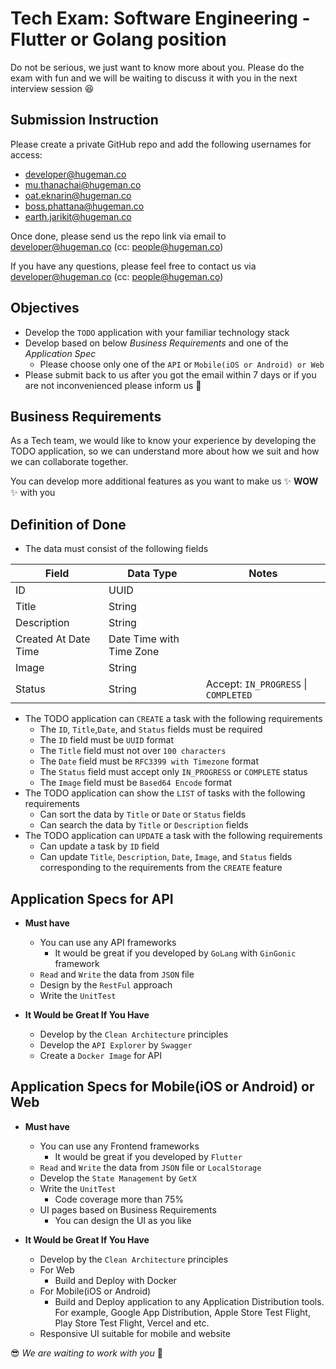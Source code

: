 # Tech Exam: Software Engineering - Flutter or Golang position

Do not be serious, we just want to know more about you. 
Please do the exam with fun and we will be waiting to discuss it with you in the next interview session :satisfied:

## Submission Instruction
Please create a private GitHub repo and add the following usernames for access:

- developer@hugeman.co
- mu.thanachai@hugeman.co
- oat.eknarin@hugeman.co
- boss.phattana@hugeman.co
- earth.jarikit@hugeman.co

Once done, please send us the repo link via email to developer@hugeman.co (cc: people@hugeman.co)

If you have any questions, please feel free to contact us via developer@hugeman.co (cc: people@hugeman.co)

## Objectives

- Develop the `TODO` application with your familiar technology stack 
- Develop based on below _Business Requirements_ and one of the _Application Spec_  
  - Please choose only one of the `API` or `Mobile(iOS or Android) or Web` 
- Please submit back to us after you got the email within 7 days or if you are not inconvenienced please inform us :dizzy:

## Business Requirements

As a Tech team, we would like to know your experience by developing the TODO application, so we can understand more about how we suit and how we can collaborate together.

You can develop more additional features as you want to make us ✨ **WOW** ✨ with you

## Definition of Done
- The data must consist of the following fields

| Field  | Data Type | Notes |
| ------ | --------- | ----- |
| ID | UUID |  |
| Title | String |  |
| Description | String |  |
| Created At Date Time | Date Time with Time Zone |  | 
| Image | String |  |
| Status | String  | Accept: `IN_PROGRESS` \| `COMPLETED` |

- The TODO application can `CREATE` a task with the following requirements
    - The `ID`, `Title`,`Date`, and `Status` fields must be required
    - The `ID` field must be `UUID` format
    - The `Title` field must not over `100 characters` 
    - The `Date` field must be `RFC3399 with Timezone` format
    - The `Status` field must accept only `IN_PROGRESS` or `COMPLETE` status
    - The `Image` field must be `Based64 Encode` format
- The TODO application can show the `LIST` of tasks with the following requirements
    - Can sort the data by `Title` or `Date` or `Status` fields
    - Can search the data by `Title` or `Description` fields
- The TODO application can `UPDATE` a task with the following requirements
    - Can update a task by `ID` field
    - Can update `Title`, `Description`, `Date`, `Image`, and `Status` fields corresponding to the requirements from the `CREATE` feature

## Application Specs for API

- **Must have**
    - You can use any API frameworks
        - It would be great if you developed by `GoLang` with `GinGonic` framework
    - `Read` and `Write` the data from `JSON` file
    - Design by the `RestFul` approach
    - Write the `UnitTest`

- **It Would be Great If You Have**
    - Develop by the `Clean Architecture` principles
    - Develop the `API Explorer` by `Swagger`
    - Create a `Docker Image` for API

## Application Specs for Mobile(iOS or Android) or Web

- **Must have**
    - You can use any Frontend frameworks
        - It would be great if you developed by `Flutter`
    - `Read` and `Write` the data from `JSON` file or `LocalStorage`
    - Develop the `State Management` by `GetX`
    - Write the `UnitTest`
        - Code coverage more than 75%
    - UI pages based on Business Requirements
      - You can design the UI as you like    

- **It Would be Great If You Have**
    - Develop by the `Clean Architecture` principles
    - For Web
        -  Build and Deploy with Docker
    - For Mobile(iOS or Android)
        - Build and Deploy application to any Application Distribution tools. For example, Google App Distribution, Apple Store Test Flight, Play Store Test Flight, Vercel and etc.
    - Responsive UI suitable for mobile and website

 :sunglasses: _We are waiting to work with you_ :punch:
